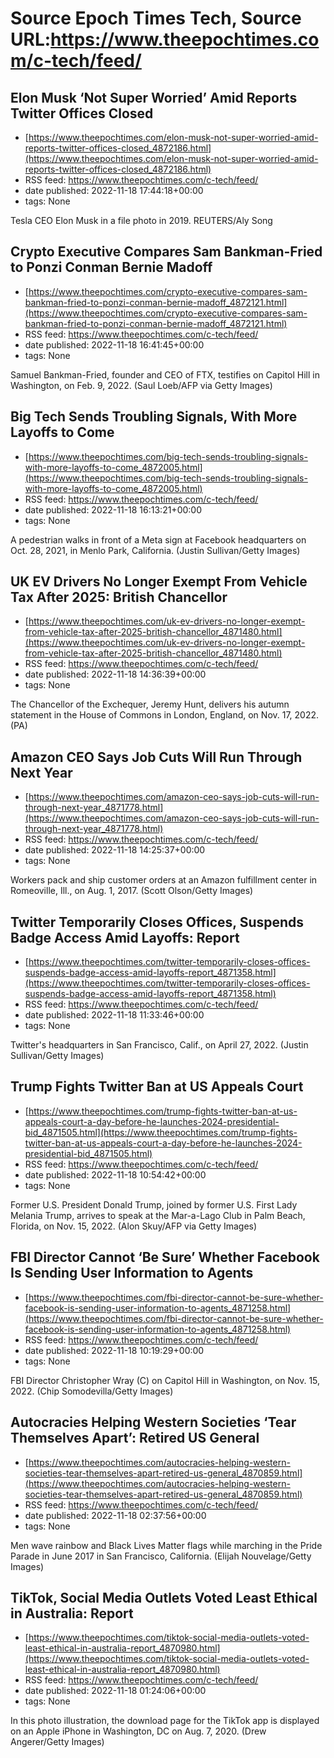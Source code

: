 # Source Epoch Times Tech, Source URL:https://www.theepochtimes.com/c-tech/feed/

## Elon Musk ‘Not Super Worried’ Amid Reports Twitter Offices Closed
 - [https://www.theepochtimes.com/elon-musk-not-super-worried-amid-reports-twitter-offices-closed_4872186.html](https://www.theepochtimes.com/elon-musk-not-super-worried-amid-reports-twitter-offices-closed_4872186.html)
 - RSS feed: https://www.theepochtimes.com/c-tech/feed/
 - date published: 2022-11-18 17:44:18+00:00
 - tags: None

Tesla CEO Elon Musk in a file photo in 2019. REUTERS/Aly Song

## Crypto Executive Compares Sam Bankman-Fried to Ponzi Conman Bernie Madoff
 - [https://www.theepochtimes.com/crypto-executive-compares-sam-bankman-fried-to-ponzi-conman-bernie-madoff_4872121.html](https://www.theepochtimes.com/crypto-executive-compares-sam-bankman-fried-to-ponzi-conman-bernie-madoff_4872121.html)
 - RSS feed: https://www.theepochtimes.com/c-tech/feed/
 - date published: 2022-11-18 16:41:45+00:00
 - tags: None

Samuel Bankman-Fried, founder and CEO of FTX, testifies on Capitol Hill in Washington, on Feb. 9, 2022. (Saul Loeb/AFP via Getty Images)

## Big Tech Sends Troubling Signals, With More Layoffs to Come
 - [https://www.theepochtimes.com/big-tech-sends-troubling-signals-with-more-layoffs-to-come_4872005.html](https://www.theepochtimes.com/big-tech-sends-troubling-signals-with-more-layoffs-to-come_4872005.html)
 - RSS feed: https://www.theepochtimes.com/c-tech/feed/
 - date published: 2022-11-18 16:13:21+00:00
 - tags: None

A pedestrian walks in front of a Meta sign at Facebook headquarters on Oct. 28, 2021, in Menlo Park, California. (Justin Sullivan/Getty Images)

## UK EV Drivers No Longer Exempt From Vehicle Tax After 2025: British Chancellor
 - [https://www.theepochtimes.com/uk-ev-drivers-no-longer-exempt-from-vehicle-tax-after-2025-british-chancellor_4871480.html](https://www.theepochtimes.com/uk-ev-drivers-no-longer-exempt-from-vehicle-tax-after-2025-british-chancellor_4871480.html)
 - RSS feed: https://www.theepochtimes.com/c-tech/feed/
 - date published: 2022-11-18 14:36:39+00:00
 - tags: None

The Chancellor of the Exchequer, Jeremy Hunt, delivers his autumn statement in the House of Commons in London, England, on Nov. 17, 2022. (PA)

## Amazon CEO Says Job Cuts Will Run Through Next Year
 - [https://www.theepochtimes.com/amazon-ceo-says-job-cuts-will-run-through-next-year_4871778.html](https://www.theepochtimes.com/amazon-ceo-says-job-cuts-will-run-through-next-year_4871778.html)
 - RSS feed: https://www.theepochtimes.com/c-tech/feed/
 - date published: 2022-11-18 14:25:37+00:00
 - tags: None

Workers pack and ship customer orders at an Amazon fulfillment center in Romeoville, Ill., on Aug. 1, 2017. (Scott Olson/Getty Images)

## Twitter Temporarily Closes Offices, Suspends Badge Access Amid Layoffs: Report
 - [https://www.theepochtimes.com/twitter-temporarily-closes-offices-suspends-badge-access-amid-layoffs-report_4871358.html](https://www.theepochtimes.com/twitter-temporarily-closes-offices-suspends-badge-access-amid-layoffs-report_4871358.html)
 - RSS feed: https://www.theepochtimes.com/c-tech/feed/
 - date published: 2022-11-18 11:33:46+00:00
 - tags: None

Twitter's headquarters in San Francisco, Calif., on April 27, 2022. (Justin Sullivan/Getty Images)

## Trump Fights Twitter Ban at US Appeals Court
 - [https://www.theepochtimes.com/trump-fights-twitter-ban-at-us-appeals-court-a-day-before-he-launches-2024-presidential-bid_4871505.html](https://www.theepochtimes.com/trump-fights-twitter-ban-at-us-appeals-court-a-day-before-he-launches-2024-presidential-bid_4871505.html)
 - RSS feed: https://www.theepochtimes.com/c-tech/feed/
 - date published: 2022-11-18 10:54:42+00:00
 - tags: None

Former U.S. President Donald Trump, joined by former U.S. First Lady Melania Trump, arrives to speak at the Mar-a-Lago Club in Palm Beach, Florida, on Nov. 15, 2022. (Alon Skuy/AFP via Getty Images)

## FBI Director Cannot ‘Be Sure’ Whether Facebook Is Sending User Information to Agents
 - [https://www.theepochtimes.com/fbi-director-cannot-be-sure-whether-facebook-is-sending-user-information-to-agents_4871258.html](https://www.theepochtimes.com/fbi-director-cannot-be-sure-whether-facebook-is-sending-user-information-to-agents_4871258.html)
 - RSS feed: https://www.theepochtimes.com/c-tech/feed/
 - date published: 2022-11-18 10:19:29+00:00
 - tags: None

FBI Director Christopher Wray (C) on Capitol Hill in Washington, on Nov. 15, 2022. (Chip Somodevilla/Getty Images)

## Autocracies Helping Western Societies ‘Tear Themselves Apart’: Retired US General
 - [https://www.theepochtimes.com/autocracies-helping-western-societies-tear-themselves-apart-retired-us-general_4870859.html](https://www.theepochtimes.com/autocracies-helping-western-societies-tear-themselves-apart-retired-us-general_4870859.html)
 - RSS feed: https://www.theepochtimes.com/c-tech/feed/
 - date published: 2022-11-18 02:37:56+00:00
 - tags: None

Men wave rainbow and Black Lives Matter flags while marching in the Pride Parade in June 2017 in San Francisco, California. (Elijah Nouvelage/Getty Images)

## TikTok, Social Media Outlets Voted Least Ethical in Australia: Report
 - [https://www.theepochtimes.com/tiktok-social-media-outlets-voted-least-ethical-in-australia-report_4870980.html](https://www.theepochtimes.com/tiktok-social-media-outlets-voted-least-ethical-in-australia-report_4870980.html)
 - RSS feed: https://www.theepochtimes.com/c-tech/feed/
 - date published: 2022-11-18 01:24:06+00:00
 - tags: None

In this photo illustration, the download page for the TikTok app is displayed on an Apple iPhone in Washington, DC on Aug. 7, 2020. (Drew Angerer/Getty Images)
